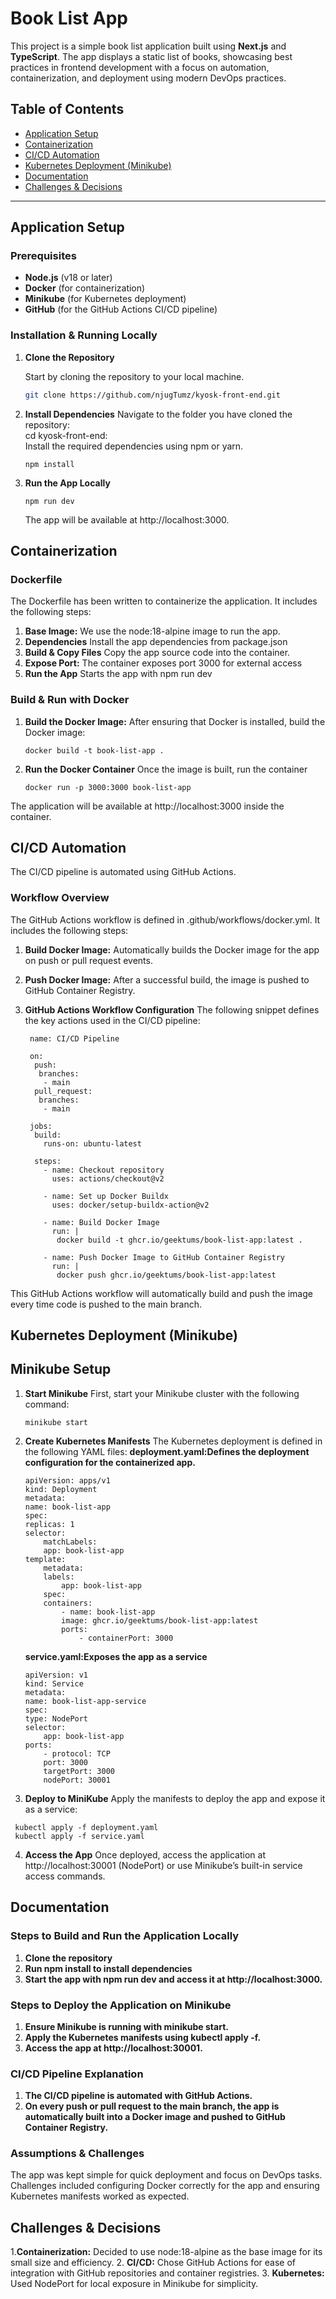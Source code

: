 # Book List App

This project is a simple book list application built using **Next.js** and **TypeScript**. The app displays a static list of books, showcasing best practices in frontend development with a focus on automation, containerization, and deployment using modern DevOps practices.

## Table of Contents
- [Application Setup](#application-setup)
- [Containerization](#containerization)
- [CI/CD Automation](#cicd-automation)
- [Kubernetes Deployment (Minikube)](#kubernetes-deployment-minikube)
- [Documentation](#documentation)
- [Challenges & Decisions](#challenges-decisions)

---

## Application Setup

### Prerequisites

- **Node.js** (v18 or later)
- **Docker** (for containerization)
- **Minikube** (for Kubernetes deployment)
- **GitHub** (for the GitHub Actions CI/CD pipeline)

### Installation & Running Locally

1. **Clone the Repository**

   Start by cloning the repository to your local machine.

   ```bash
   git clone https://github.com/njugTumz/kyosk-front-end.git

2. **Install Dependencies**
   Navigate to the folder you have cloned the repository:<br>
   cd kyosk-front-end:<br>
   Install the required dependencies using npm or yarn.
   ```
   npm install
   ```

3. **Run the App Locally**
   ```
   npm run dev
   ```
   The app will be available at http://localhost:3000.

## Containerization

### Dockerfile
The Dockerfile has been written to containerize the application. It includes the following steps:
1. **Base Image:**
   We use the node:18-alpine image to run the app.
2. **Dependencies**
   Install the app dependencies from package.json
3. **Build & Copy Files**
   Copy the app source code into the container.
4. **Expose Port:**
   The container exposes port 3000 for external access
5. **Run the App**
   Starts the app with npm run dev

### Build & Run with Docker
1. **Build the Docker Image:**
   After ensuring that Docker is installed, build the Docker image:
   ```
   docker build -t book-list-app .
   ```

2. **Run the Docker Container**
   Once the image is built, run the container
   ```
   docker run -p 3000:3000 book-list-app
   ```
The application will be available at http://localhost:3000 inside the container.

## CI/CD Automation
The CI/CD pipeline is automated using GitHub Actions.

### Workflow Overview
The GitHub Actions workflow is defined in .github/workflows/docker.yml. It includes the following steps:

1. **Build Docker Image:**
  Automatically builds the Docker image for the app on push or pull request events.
2. **Push Docker Image:**
  After a successful build, the image is pushed to GitHub Container Registry.
3. **GitHub Actions Workflow Configuration**
The following snippet defines the key actions used in the CI/CD pipeline:

   ```
    name: CI/CD Pipeline

    on:
     push:
      branches:
       - main
     pull_request:
      branches:
       - main

    jobs:
     build:
       runs-on: ubuntu-latest
    
     steps:
       - name: Checkout repository
         uses: actions/checkout@v2

       - name: Set up Docker Buildx
         uses: docker/setup-buildx-action@v2

       - name: Build Docker Image
         run: |
          docker build -t ghcr.io/geektums/book-list-app:latest .
        
       - name: Push Docker Image to GitHub Container Registry
         run: |
          docker push ghcr.io/geektums/book-list-app:latest
    ```

This GitHub Actions workflow will automatically build and push the image every time code is pushed to the main branch.

## Kubernetes Deployment (Minikube)

## Minikube Setup
1. **Start Minikube**
    First, start your Minikube cluster with the following command:
    ``` 
    minikube start 
    ```
2. **Create Kubernetes Manifests**
   The Kubernetes deployment is defined in the following YAML files:
   **deployment.yaml:Defines the deployment configuration for the containerized app.**

    ```
    apiVersion: apps/v1
    kind: Deployment
    metadata:
    name: book-list-app
    spec:
    replicas: 1
    selector:
        matchLabels:
        app: book-list-app
    template:
        metadata:
        labels:
            app: book-list-app
        spec:
        containers:
            - name: book-list-app
            image: ghcr.io/geektums/book-list-app:latest
            ports:
                - containerPort: 3000
    ```
   **service.yaml:Exposes the app as a service**

    ```
    apiVersion: v1
    kind: Service
    metadata:
    name: book-list-app-service
    spec:
    type: NodePort
    selector:
        app: book-list-app
    ports:
        - protocol: TCP
        port: 3000
        targetPort: 3000
        nodePort: 30001
    ```

3. **Deploy to MiniKube**
   Apply the manifests to deploy the app and expose it as a service:
  
  ```
   kubectl apply -f deployment.yaml
   kubectl apply -f service.yaml
   ```

4. **Access the App**
   Once deployed, access the application at http://localhost:30001 (NodePort) or use Minikube’s built-in service access commands.

## Documentation

### Steps to Build and Run the Application Locally
1. **Clone the repository**
2. **Run npm install to install dependencies**
3. **Start the app with npm run dev and access it at http://localhost:3000.**

### Steps to Deploy the Application on Minikube
1. **Ensure Minikube is running with minikube start.**
2. **Apply the Kubernetes manifests using kubectl apply -f.**
3. **Access the app at http://localhost:30001.**

### CI/CD Pipeline Explanation
1. **The CI/CD pipeline is automated with GitHub Actions.**
2. **On every push or pull request to the main branch, the app is automatically built into a Docker image and pushed to GitHub Container Registry.**

### Assumptions & Challenges
The app was kept simple for quick deployment and focus on DevOps tasks.
Challenges included configuring Docker correctly for the app and ensuring Kubernetes manifests worked as expected.


## Challenges & Decisions
1.**Containerization:**
    Decided to use node:18-alpine as the base image for its small size and efficiency.
2. **CI/CD:**
    Chose GitHub Actions for ease of integration with GitHub repositories and container registries.
3.  **Kubernetes:**
    Used NodePort for local exposure in Minikube for simplicity.

